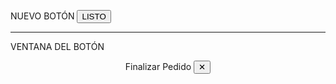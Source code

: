 NUEVO BOTÓN
<button id="listotransferenciasdasa" type="button" value="" class="open-modal" data-open="listotransferencia">
          LISTO
        </button>


----------------------------------------------------------------
VENTANA DEL BOTÓN
</div>
      <div class="modal" id="finalizarpedido" data-animation="mixInAnimations">
        <div class="modal-dialog">
          <header class="modal-header">
              Finalizar Pedido
            <button class="close-modal" aria-label="close modal" data-close>
              ✕  
            </button>
          </header>
        </div>
      </div>